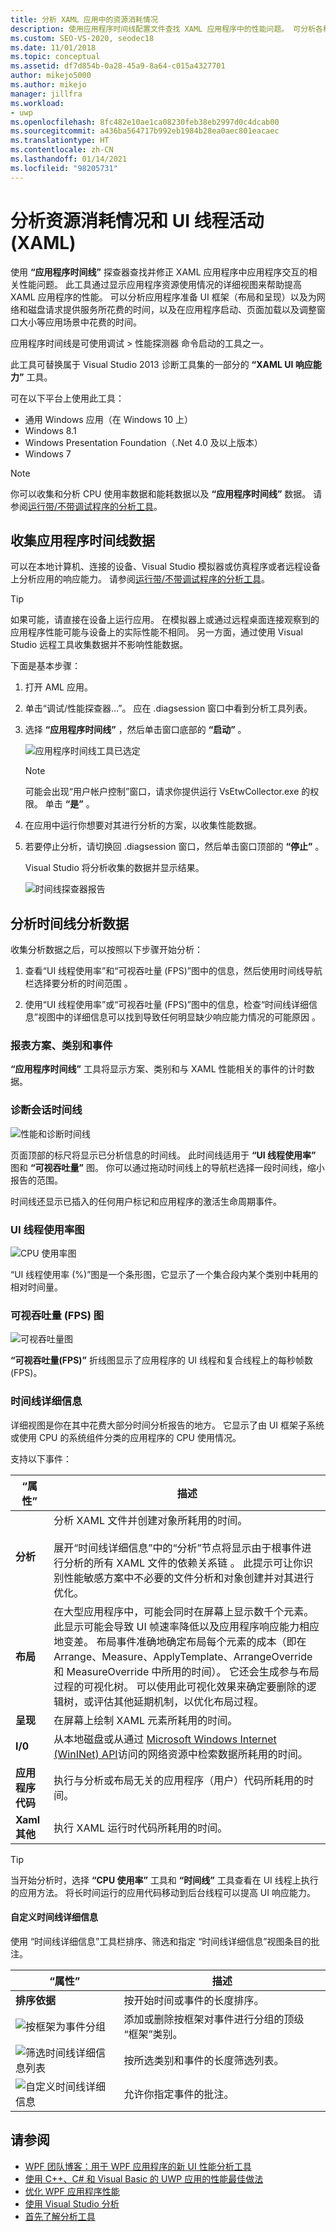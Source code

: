 ```yaml
---
title: 分析 XAML 应用中的资源消耗情况
description: 使用应用程序时间线配置文件查找 XAML 应用程序中的性能问题。 可分析各种方案中各项任务所耗的时间。
ms.custom: SEO-VS-2020, seodec18
ms.date: 11/01/2018
ms.topic: conceptual
ms.assetid: df7d854b-0a28-45a9-8a64-c015a4327701
author: mikejo5000
ms.author: mikejo
manager: jillfra
ms.workload:
- uwp
ms.openlocfilehash: 8fc482e10ae1ca08230feb38eb2997d0c4dcab00
ms.sourcegitcommit: a436ba564717b992eb1984b28ea0aec801eacaec
ms.translationtype: HT
ms.contentlocale: zh-CN
ms.lasthandoff: 01/14/2021
ms.locfileid: "98205731"
---
```

# <a name="analyze-resource-consumption-and-ui-thread-activity-xaml"></a>分析资源消耗情况和 UI 线程活动 (XAML)

使用 **“应用程序时间线”** 探查器查找并修正 XAML 应用程序中应用程序交互的相关性能问题。 此工具通过显示应用程序资源使用情况的详细视图来帮助提高 XAML 应用程序的性能。 可以分析应用程序准备 UI 框架（布局和呈现）以及为网络和磁盘请求提供服务所花费的时间，以及在应用程序启动、页面加载以及调整窗口大小等应用场景中花费的时间。

应用程序时间线是可使用调试 > 性能探测器 命令启动的工具之一。

此工具可替换属于 Visual Studio 2013 诊断工具集的一部分的 **“XAML UI 响应能力”** 工具。

可在以下平台上使用此工具：

- 通用 Windows 应用（在 Windows 10 上）
- Windows 8.1
- Windows Presentation Foundation（.Net 4.0 及以上版本）
- Windows 7

> [!NOTE]
> 你可以收集和分析 CPU 使用率数据和能耗数据以及 **“应用程序时间线”** 数据。 请参阅[运行带/不带调试程序的分析工具](../profiling/running-profiling-tools-with-or-without-the-debugger.md)。

## <a name="collect-application-timeline-data"></a>收集应用程序时间线数据

可以在本地计算机、连接的设备、Visual Studio 模拟器或仿真程序或者远程设备上分析应用的响应能力。 请参阅[运行带/不带调试程序的分析工具](../profiling/running-profiling-tools-with-or-without-the-debugger.md)。

> [!TIP]
> 如果可能，请直接在设备上运行应用。 在模拟器上或通过远程桌面连接观察到的应用程序性能可能与设备上的实际性能不相同。 另一方面，通过使用 Visual Studio 远程工具收集数据并不影响性能数据。

下面是基本步骤：

1. 打开 AML 应用。

2. 单击“调试/性能探查器...”。 应在 .diagsession 窗口中看到分析工具列表。

3. 选择 **“应用程序时间线”** ，然后单击窗口底部的 **“启动”** 。

   ![应用程序时间线工具已选定](../profiling/media/apptimelineselect.png "应用程序时间线工具")

   > [!NOTE]
   > 可能会出现“用户帐户控制”窗口，请求你提供运行 VsEtwCollector.exe 的权限。 单击 **“是”** 。

4. 在应用中运行你想要对其进行分析的方案，以收集性能数据。

5. 若要停止分析，请切换回 .diagsession 窗口，然后单击窗口顶部的 **“停止”** 。

   Visual Studio 将分析收集的数据并显示结果。

   ![时间线探查器报告](../profiling/media/timeline_base.png "TIMELINE_Base")

## <a name="analyze-timeline-profiling-data"></a>分析时间线分析数据

收集分析数据之后，可以按照以下步骤开始分析：

1. 查看“UI 线程使用率”和“可视吞吐量 (FPS)”图中的信息，然后使用时间线导航栏选择要分析的时间范围 。

2. 使用“UI 线程使用率”或“可视吞吐量 (FPS)”图中的信息，检查“时间线详细信息”视图中的详细信息可以找到导致任何明显缺少响应能力情况的可能原因  。

### <a name="report-scenarios-categories-and-events"></a><a name="BKMK_Report_scenarios_categories_and_events"></a> 报表方案、类别和事件

**“应用程序时间线”** 工具将显示方案、类别和与 XAML 性能相关的事件的计时数据。

### <a name="diagnostic-session-timeline"></a><a name="BKMK_Diagnostic_session_timeline"></a>诊断会话时间线

![性能和诊断时间线](../profiling/media/diaghub_timelinewithusermarks.png "DIAGHUB_TimelineWithUserMarks")

页面顶部的标尺将显示已分析信息的时间线。 此时间线适用于 **“UI 线程使用率”** 图和 **“可视吞吐量”** 图。 你可以通过拖动时间线上的导航栏选择一段时间线，缩小报告的范围。

时间线还显示已插入的任何用户标记和应用程序的激活生命周期事件。

### <a name="ui-thread-utilization-graph"></a><a name="BKMK_UI_thread_utilization_graph"></a>UI 线程使用率图

![CPU 使用率图](../profiling/media/timeline_cpuutilization.png "TIMELINE_CpuUtilization")

 “UI 线程使用率 (%)”图是一个条形图，它显示了一个集合段内某个类别中耗用的相对时间量。

### <a name="visual-throughput-fps-graph"></a><a name="BKMK_Visual_throughput_FPS_graph"></a>可视吞吐量 (FPS) 图

![可视吞吐量图](../profiling/media/timeline_visualthroughput.png "TIMELINE_VisualThroughput")

**“可视吞吐量(FPS)”** 折线图显示了应用程序的 UI 线程和复合线程上的每秒帧数 (FPS)。

### <a name="timeline-details"></a><a name="BKMK_Timeline_details_"></a> 时间线详细信息

详细视图是你在其中花费大部分时间分析报告的地方。 它显示了由 UI 框架子系统或使用 CPU 的系统组件分类的应用程序的 CPU 使用情况。

支持以下事件：

|“属性”|描述|
|-|-|
|**分析**|分析 XAML 文件并创建对象所耗用的时间。<br /><br /> 展开“时间线详细信息”中的“分析”节点将显示由于根事件进行分析的所有 XAML 文件的依赖关系链 。 此提示可让你识别性能敏感方案中不必要的文件分析和对象创建并对其进行优化。|
|**布局**|在大型应用程序中，可能会同时在屏幕上显示数千个元素。 此显示可能会导致 UI 帧速率降低以及应用程序响应能力相应地变差。 布局事件准确地确定布局每个元素的成本（即在 Arrange、Measure、ApplyTemplate、ArrangeOverride 和 MeasureOverride 中所用的时间）。 它还会生成参与布局过程的可视化树。 可以使用此可视化效果来确定要删除的逻辑树，或评估其他延期机制，以优化布局过程。|
|**呈现**|在屏幕上绘制 XAML 元素所耗用的时间。|
|**I/0**|从本地磁盘或从通过 [Microsoft Windows Internet (WinINet) API](/windows/desktop/WinInet/portal)访问的网络资源中检索数据所耗用的时间。|
|**应用程序代码**|执行与分析或布局无关的应用程序（用户）代码所耗用的时间。|
|**Xaml 其他**|执行 XAML 运行时代码所耗用的时间。|

> [!TIP]
> 当开始分析时，选择 **“CPU 使用率”** 工具和 **“时间线”** 工具查看在 UI 线程上执行的应用方法。 将长时间运行的应用代码移动到后台线程可以提高 UI 响应能力。

#### <a name="customizing-timeline-details"></a><a name="BKMK_Customizing_Timeline_details_"></a> 自定义时间线详细信息

使用  “时间线详细信息”工具栏排序、筛选和指定  “时间线详细信息”视图条目的批注。

|“属性”|描述|
|-|-|
|**排序依据**|按开始时间或事件的长度排序。|
|![按框架为事件分组](../profiling/media/timeline_groupbyframes.png "TIMELINE_GroupByFrames")|添加或删除按框架对事件进行分组的顶级  “框架”类别。|
|![筛选时间线详细信息列表](../profiling/media/timeline_filter.png "TIMELINE_Filter")|按所选类别和事件的长度筛选列表。|
|![自定义时间线详细信息](../profiling/media/timeline_viewsettings.png "TIMELINE_ViewSettings")|允许你指定事件的批注。|

## <a name="see-also"></a>请参阅

- [WPF 团队博客：用于 WPF 应用程序的新 UI 性能分析工具](/archive/blogs/wpf/new-ui-performance-analysis-tool-for-wpf-applications)
- [使用 C++、C# 和 Visual Basic 的 UWP 应用的性能最佳做法](/previous-versions/windows/apps/hh750313\(v\=win.10\))
- [优化 WPF 应用程序性能](/dotnet/framework/wpf/advanced/optimizing-wpf-application-performance)
- [使用 Visual Studio 分析](../profiling/index.yml)
- [首先了解分析工具](../profiling/profiling-feature-tour.md)